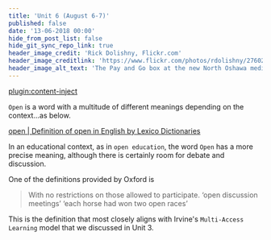 ```yaml
---
title: 'Unit 6 (August 6-7)'
published: false
date: '13-06-2018 00:00'
hide_from_post_list: false
hide_git_sync_repo_link: true
header_image_credit: 'Rick Dolishny, Flickr.com'
header_image_creditlink: 'https://www.flickr.com/photos/rdolishny/2760207306/'
header_image_alt_text: 'The Pay and Go box at the new North Oshawa medical clinic'
---
```


[plugin:content-inject](_important-reminders)

`Open` is a word with a multitude of different meanings depending on the context...as below.

<a class="embedly-card" data-card-controls="0" href="https://www.lexico.com/en/definition/open">open | Definition of open in English by Lexico Dictionaries</a>
<script async src="//cdn.embedly.com/widgets/platform.js" charset="UTF-8"></script>

In an educational context, as in `open education`, the word `Open` has a more precise meaning, although there is certainly room for debate and discussion.

One of the definitions provided by Oxford is

> With no restrictions on those allowed to participate.
> ‘open discussion meetings’
> ‘each horse had won two open races’

This is the definition that most closely aligns with Irvine's `Multi-Access Learning` model that we discussed in Unit 3.
